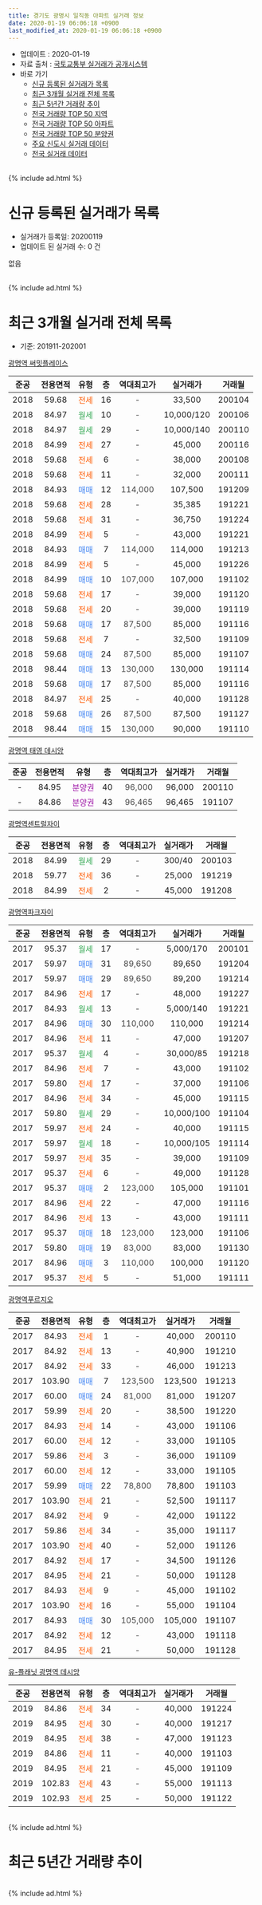 ```yaml
---
title: 경기도 광명시 일직동 아파트 실거래 정보
date: 2020-01-19 06:06:18 +0900
last_modified_at: 2020-01-19 06:06:18 +0900
---
```


* 업데이트 : 2020-01-19
* 자료 출처 : [국토교통부 실거래가 공개시스템](http://rt.molit.go.kr)
* 바로 가기
    * [신규 등록된 실거래가 목록](#신규-등록된-실거래가-목록)
    * [최근 3개월 실거래 전체 목록](#최근-3개월-실거래-전체-목록)
    * [최근 5년간 거래량 추이](#최근-5년간-거래량-추이)
    * [전국 거래량 TOP 50 지역](https://apt-info.github.io/apt-trade-info/최근-3개월-전국에서-가장-거래가-많이-발생한-지역)
    * [전국 거래량 TOP 50 아파트](https://apt-info.github.io/apt-trade-info/최근-3개월-전국에서-가장-거래가-많이-발생한-아파트)
    * [전국 거래량 TOP 50 분양권](https://apt-info.github.io/apt-trade-info/최근-3개월-전국에서-가장-거래가-많이-발생한-분양권)
    * [주요 신도시 실거래 데이터](https://apt-info.github.io/apt-trade-info/주요-신도시)
    * [전국 실거래 데이터](https://apt-info.github.io/apt-trade-info/전국)
<br>
{% include ad.html %}
<br>

# 신규 등록된 실거래가 목록
* 실거래가 등록일: 20200119
* 업데이트 된 실거래 수: 0 건

없음

<br>
{% include ad.html %}
<br>

# 최근 3개월 실거래 전체 목록
* 기준: 201911-202001


[광명역 써밋플레이스](https://search.naver.com/search.naver?query=%EA%B2%BD%EA%B8%B0%EB%8F%84+%EA%B4%91%EB%AA%85%EC%8B%9C+%EC%9D%BC%EC%A7%81%EB%8F%99+%EA%B4%91%EB%AA%85%EC%97%AD+%EC%8D%A8%EB%B0%8B%ED%94%8C%EB%A0%88%EC%9D%B4%EC%8A%A4)

|준공|전용면적|유형|층|역대최고가|실거래가|거래월|
|:---:|:---:|:---:|:---:|:---:|:---:|:---:|
|2018|59.68|<span style="color:#ff5a00">전세</span>|16|<span style="color:#444444">-</span>|33,500|200104|
|2018|84.97|<span style="color:#34a853">월세</span>|10|<span style="color:#444444">-</span>|10,000/120|200106|
|2018|84.97|<span style="color:#34a853">월세</span>|29|<span style="color:#444444">-</span>|10,000/140|200110|
|2018|84.99|<span style="color:#ff5a00">전세</span>|27|<span style="color:#444444">-</span>|45,000|200116|
|2018|59.68|<span style="color:#ff5a00">전세</span>|6|<span style="color:#444444">-</span>|38,000|200108|
|2018|59.68|<span style="color:#ff5a00">전세</span>|11|<span style="color:#444444">-</span>|32,000|200111|
|2018|84.93|<span style="color:#4285f3">매매</span>|12|<span style="color:#444444">114,000</span>|107,500|191209|
|2018|59.68|<span style="color:#ff5a00">전세</span>|28|<span style="color:#444444">-</span>|35,385|191221|
|2018|59.68|<span style="color:#ff5a00">전세</span>|31|<span style="color:#444444">-</span>|36,750|191224|
|2018|84.99|<span style="color:#ff5a00">전세</span>|5|<span style="color:#444444">-</span>|43,000|191221|
|2018|84.93|<span style="color:#4285f3">매매</span>|7|<span style="color:#444444">114,000</span>|114,000|191213|
|2018|84.99|<span style="color:#ff5a00">전세</span>|5|<span style="color:#444444">-</span>|45,000|191226|
|2018|84.99|<span style="color:#4285f3">매매</span>|10|<span style="color:#444444">107,000</span>|107,000|191102|
|2018|59.68|<span style="color:#ff5a00">전세</span>|17|<span style="color:#444444">-</span>|39,000|191120|
|2018|59.68|<span style="color:#ff5a00">전세</span>|20|<span style="color:#444444">-</span>|39,000|191119|
|2018|59.68|<span style="color:#4285f3">매매</span>|17|<span style="color:#444444">87,500</span>|85,000|191116|
|2018|59.68|<span style="color:#ff5a00">전세</span>|7|<span style="color:#444444">-</span>|32,500|191109|
|2018|59.68|<span style="color:#4285f3">매매</span>|24|<span style="color:#444444">87,500</span>|85,000|191107|
|2018|98.44|<span style="color:#4285f3">매매</span>|13|<span style="color:#444444">130,000</span>|130,000|191114|
|2018|59.68|<span style="color:#4285f3">매매</span>|17|<span style="color:#444444">87,500</span>|85,000|191116|
|2018|84.97|<span style="color:#ff5a00">전세</span>|25|<span style="color:#444444">-</span>|40,000|191128|
|2018|59.68|<span style="color:#4285f3">매매</span>|26|<span style="color:#444444">87,500</span>|87,500|191127|
|2018|98.44|<span style="color:#4285f3">매매</span>|15|<span style="color:#444444">130,000</span>|90,000|191110|

[광명역 태영 데시앙](https://search.naver.com/search.naver?query=%EA%B2%BD%EA%B8%B0%EB%8F%84+%EA%B4%91%EB%AA%85%EC%8B%9C+%EC%9D%BC%EC%A7%81%EB%8F%99+%EA%B4%91%EB%AA%85%EC%97%AD+%ED%83%9C%EC%98%81+%EB%8D%B0%EC%8B%9C%EC%95%99)

|준공|전용면적|유형|층|역대최고가|실거래가|거래월|
|:---:|:---:|:---:|:---:|:---:|:---:|:---:|
|-|84.95|<span style="color:#9C11A5">분양권</span>|40|<span style="color:#444444">96,000</span>|96,000|200110|
|-|84.86|<span style="color:#9C11A5">분양권</span>|43|<span style="color:#444444">96,465</span>|96,465|191107|

[광명역센트럴자이](https://search.naver.com/search.naver?query=%EA%B2%BD%EA%B8%B0%EB%8F%84+%EA%B4%91%EB%AA%85%EC%8B%9C+%EC%9D%BC%EC%A7%81%EB%8F%99+%EA%B4%91%EB%AA%85%EC%97%AD%EC%84%BC%ED%8A%B8%EB%9F%B4%EC%9E%90%EC%9D%B4)

|준공|전용면적|유형|층|역대최고가|실거래가|거래월|
|:---:|:---:|:---:|:---:|:---:|:---:|:---:|
|2018|84.99|<span style="color:#34a853">월세</span>|29|<span style="color:#444444">-</span>|300/40|200103|
|2018|59.77|<span style="color:#ff5a00">전세</span>|36|<span style="color:#444444">-</span>|25,000|191219|
|2018|84.99|<span style="color:#ff5a00">전세</span>|2|<span style="color:#444444">-</span>|45,000|191208|

[광명역파크자이](https://search.naver.com/search.naver?query=%EA%B2%BD%EA%B8%B0%EB%8F%84+%EA%B4%91%EB%AA%85%EC%8B%9C+%EC%9D%BC%EC%A7%81%EB%8F%99+%EA%B4%91%EB%AA%85%EC%97%AD%ED%8C%8C%ED%81%AC%EC%9E%90%EC%9D%B4)

|준공|전용면적|유형|층|역대최고가|실거래가|거래월|
|:---:|:---:|:---:|:---:|:---:|:---:|:---:|
|2017|95.37|<span style="color:#34a853">월세</span>|17|<span style="color:#444444">-</span>|5,000/170|200101|
|2017|59.97|<span style="color:#4285f3">매매</span>|31|<span style="color:#444444">89,650</span>|89,650|191204|
|2017|59.97|<span style="color:#4285f3">매매</span>|29|<span style="color:#444444">89,650</span>|89,200|191214|
|2017|84.96|<span style="color:#ff5a00">전세</span>|17|<span style="color:#444444">-</span>|48,000|191227|
|2017|84.93|<span style="color:#34a853">월세</span>|13|<span style="color:#444444">-</span>|5,000/140|191221|
|2017|84.96|<span style="color:#4285f3">매매</span>|30|<span style="color:#444444">110,000</span>|110,000|191214|
|2017|84.96|<span style="color:#ff5a00">전세</span>|11|<span style="color:#444444">-</span>|47,000|191207|
|2017|95.37|<span style="color:#34a853">월세</span>|4|<span style="color:#444444">-</span>|30,000/85|191218|
|2017|84.96|<span style="color:#ff5a00">전세</span>|7|<span style="color:#444444">-</span>|43,000|191102|
|2017|59.80|<span style="color:#ff5a00">전세</span>|17|<span style="color:#444444">-</span>|37,000|191106|
|2017|84.96|<span style="color:#ff5a00">전세</span>|34|<span style="color:#444444">-</span>|45,000|191115|
|2017|59.80|<span style="color:#34a853">월세</span>|29|<span style="color:#444444">-</span>|10,000/100|191104|
|2017|59.97|<span style="color:#ff5a00">전세</span>|24|<span style="color:#444444">-</span>|40,000|191115|
|2017|59.97|<span style="color:#34a853">월세</span>|18|<span style="color:#444444">-</span>|10,000/105|191114|
|2017|59.97|<span style="color:#ff5a00">전세</span>|35|<span style="color:#444444">-</span>|39,000|191109|
|2017|95.37|<span style="color:#ff5a00">전세</span>|6|<span style="color:#444444">-</span>|49,000|191128|
|2017|95.37|<span style="color:#4285f3">매매</span>|2|<span style="color:#444444">123,000</span>|105,000|191101|
|2017|84.96|<span style="color:#ff5a00">전세</span>|22|<span style="color:#444444">-</span>|47,000|191116|
|2017|84.96|<span style="color:#ff5a00">전세</span>|13|<span style="color:#444444">-</span>|43,000|191111|
|2017|95.37|<span style="color:#4285f3">매매</span>|18|<span style="color:#444444">123,000</span>|123,000|191106|
|2017|59.80|<span style="color:#4285f3">매매</span>|19|<span style="color:#444444">83,000</span>|83,000|191130|
|2017|84.96|<span style="color:#4285f3">매매</span>|3|<span style="color:#444444">110,000</span>|100,000|191120|
|2017|95.37|<span style="color:#ff5a00">전세</span>|5|<span style="color:#444444">-</span>|51,000|191111|


<script async src="//pagead2.googlesyndication.com/pagead/js/adsbygoogle.js"></script>
<!-- 기본 -->
<ins class="adsbygoogle"
     style="display:block"
     data-ad-client="ca-pub-1142216861245946"
     data-ad-slot="4805727019"
     data-ad-format="auto"
     data-full-width-responsive="true"></ins>
<script>
(adsbygoogle = window.adsbygoogle || []).push({});
</script>


[광명역푸르지오](https://search.naver.com/search.naver?query=%EA%B2%BD%EA%B8%B0%EB%8F%84+%EA%B4%91%EB%AA%85%EC%8B%9C+%EC%9D%BC%EC%A7%81%EB%8F%99+%EA%B4%91%EB%AA%85%EC%97%AD%ED%91%B8%EB%A5%B4%EC%A7%80%EC%98%A4)

|준공|전용면적|유형|층|역대최고가|실거래가|거래월|
|:---:|:---:|:---:|:---:|:---:|:---:|:---:|
|2017|84.93|<span style="color:#ff5a00">전세</span>|1|<span style="color:#444444">-</span>|40,000|200110|
|2017|84.92|<span style="color:#ff5a00">전세</span>|13|<span style="color:#444444">-</span>|40,900|191210|
|2017|84.92|<span style="color:#ff5a00">전세</span>|33|<span style="color:#444444">-</span>|46,000|191213|
|2017|103.90|<span style="color:#4285f3">매매</span>|7|<span style="color:#444444">123,500</span>|123,500|191213|
|2017|60.00|<span style="color:#4285f3">매매</span>|24|<span style="color:#444444">81,000</span>|81,000|191207|
|2017|59.99|<span style="color:#ff5a00">전세</span>|20|<span style="color:#444444">-</span>|38,500|191220|
|2017|84.93|<span style="color:#ff5a00">전세</span>|14|<span style="color:#444444">-</span>|43,000|191106|
|2017|60.00|<span style="color:#ff5a00">전세</span>|12|<span style="color:#444444">-</span>|33,000|191105|
|2017|59.86|<span style="color:#ff5a00">전세</span>|3|<span style="color:#444444">-</span>|36,000|191109|
|2017|60.00|<span style="color:#ff5a00">전세</span>|12|<span style="color:#444444">-</span>|33,000|191105|
|2017|59.99|<span style="color:#4285f3">매매</span>|22|<span style="color:#444444">78,800</span>|78,800|191103|
|2017|103.90|<span style="color:#ff5a00">전세</span>|21|<span style="color:#444444">-</span>|52,500|191117|
|2017|84.92|<span style="color:#ff5a00">전세</span>|9|<span style="color:#444444">-</span>|42,000|191122|
|2017|59.86|<span style="color:#ff5a00">전세</span>|34|<span style="color:#444444">-</span>|35,000|191117|
|2017|103.90|<span style="color:#ff5a00">전세</span>|40|<span style="color:#444444">-</span>|52,000|191126|
|2017|84.92|<span style="color:#ff5a00">전세</span>|17|<span style="color:#444444">-</span>|34,500|191126|
|2017|84.95|<span style="color:#ff5a00">전세</span>|21|<span style="color:#444444">-</span>|50,000|191128|
|2017|84.93|<span style="color:#ff5a00">전세</span>|9|<span style="color:#444444">-</span>|45,000|191102|
|2017|103.90|<span style="color:#ff5a00">전세</span>|16|<span style="color:#444444">-</span>|55,000|191104|
|2017|84.93|<span style="color:#4285f3">매매</span>|30|<span style="color:#444444">105,000</span>|105,000|191107|
|2017|84.92|<span style="color:#ff5a00">전세</span>|12|<span style="color:#444444">-</span>|43,000|191118|
|2017|84.95|<span style="color:#ff5a00">전세</span>|21|<span style="color:#444444">-</span>|50,000|191128|

[유-플래닛 광명역 데시앙](https://search.naver.com/search.naver?query=%EA%B2%BD%EA%B8%B0%EB%8F%84+%EA%B4%91%EB%AA%85%EC%8B%9C+%EC%9D%BC%EC%A7%81%EB%8F%99+%EC%9C%A0-%ED%94%8C%EB%9E%98%EB%8B%9B+%EA%B4%91%EB%AA%85%EC%97%AD+%EB%8D%B0%EC%8B%9C%EC%95%99)

|준공|전용면적|유형|층|역대최고가|실거래가|거래월|
|:---:|:---:|:---:|:---:|:---:|:---:|:---:|
|2019|84.86|<span style="color:#ff5a00">전세</span>|34|<span style="color:#444444">-</span>|40,000|191224|
|2019|84.95|<span style="color:#ff5a00">전세</span>|30|<span style="color:#444444">-</span>|40,000|191217|
|2019|84.95|<span style="color:#ff5a00">전세</span>|38|<span style="color:#444444">-</span>|47,000|191123|
|2019|84.86|<span style="color:#ff5a00">전세</span>|11|<span style="color:#444444">-</span>|40,000|191103|
|2019|84.95|<span style="color:#ff5a00">전세</span>|21|<span style="color:#444444">-</span>|45,000|191109|
|2019|102.83|<span style="color:#ff5a00">전세</span>|43|<span style="color:#444444">-</span>|55,000|191113|
|2019|102.93|<span style="color:#ff5a00">전세</span>|25|<span style="color:#444444">-</span>|50,000|191122|


<br>
{% include ad.html %}
<br>

# 최근 5년간 거래량 추이


<div style="width:100%;">
    <canvas id="deal_progress" height="200"></canvas>
</div>

<script>
new Chart(document.getElementById("deal_progress"), {
    type: 'line',
    data: {
        labels: ['201501','201502','201503','201504','201505','201506','201507','201508','201509','201510','201511','201512','201601','201602','201603','201604','201605','201606','201607','201608','201609','201610','201611','201612','201701','201702','201703','201704','201705','201706','201707','201708','201709','201710','201711','201712','201801','201802','201803','201804','201805','201806','201807','201808','201809','201810','201811','201812','201901','201902','201903','201904','201905','201906','201907','201908','201909','201910','201911','201912','202001'],
        datasets: [{
            label: '매매',
            pointRadius: 1,
            data: [0, 0, 0, 0, 0, 0, 0, 0, 0, 0, 0, 0, 0, 0, 0, 0, 0, 0, 0, 0, 0, 0, 0, 0, 0, 0, 0, 0, 0, 0, 0, 0, 0, 0, 0, 1, 15, 8, 4, 6, 8, 8, 7, 2, 3, 1, 0, 2, 0, 2, 1, 0, 1, 5, 13, 9, 14, 21, 14, 7, 1],
            borderColor: "rgba(255, 201, 14, 1)",
            backgroundColor: "rgba(255, 201, 14, 0.5)",
            fill: false,
            lineTension: 0
        },{
            label: '전월세',
            pointRadius: 1,
            data: [0, 0, 0, 0, 0, 0, 0, 0, 0, 0, 0, 0, 0, 0, 0, 0, 0, 0, 0, 0, 0, 0, 0, 0, 0, 0, 0, 1, 7, 13, 19, 20, 63, 43, 30, 14, 41, 44, 84, 72, 60, 29, 17, 10, 3, 5, 4, 35, 36, 33, 33, 25, 27, 42, 31, 39, 35, 35, 34, 15, 9],
            borderColor: "rgba(0, 141, 185, 1)",
            backgroundColor: "rgba(0, 141, 185, 0.5)",
            fill: false,
            lineTension: 0
        }
        ]
    },
    options: {
        responsive: true,
        title: {
            display: false
        },
        tooltips: {
            mode: 'index',
            intersect: false
        },
        hover: {
            mode: 'nearest',
            intersect: true
        },
        scales: {
            xAxes: [{
                display: true,
                scaleLabel: {
                    display: true,
                    labelString: '년/월'
                }
            }],
            yAxes: [{
                display: true,
                ticks: {
                    suggestedMin: 0,
                },
                scaleLabel: {
                    display: true,
                    labelString: '실거래 수'
                }
            }]
        }
    }
});

</script>


<br>
{% include ad.html %}
<br>

